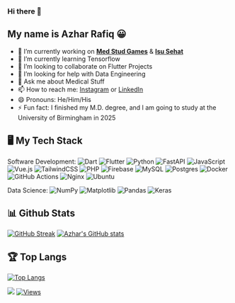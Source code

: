 ### Hi there 👋
## My name is Azhar Rafiq 😀

- 🔭 I’m currently working on [**Med Stud Games**](https://medstudgames.com/download) & [**Isu Sehat**](https://isusehat.com)
- 🌱 I’m currently learning Tensorflow
- 👯 I’m looking to collaborate on Flutter Projects
- 🤔 I’m looking for help with Data Engineering
- 💬 Ask me about Medical Stuff
- 📫 How to reach me: [Instagram](https://instagram.com/azharrafiqid) or [LinkedIn](https://linkedin.com/in/azhar-rafiq)
- 😄 Pronouns: He/Him/His
- ⚡ Fun fact: I finished my M.D. degree, and I am going to study at the University of Birmingham in 2025
<!--
**azhar-rafiq/azhar-rafiq** is a ✨ _special_ ✨ repository because its `README.md` (this file) appears on your GitHub profile.

Here are some ideas to get you started:

- 🔭 I’m currently working on ...
- 🌱 I’m currently learning ...
- 👯 I’m looking to collaborate on ...
- 🤔 I’m looking for help with ...
- 💬 Ask me about ...
- 📫 How to reach me: ...
- 😄 Pronouns: ...
- ⚡ Fun fact: ...
-->
## 🖥️ **My Tech Stack**
Software Development:
![Dart](https://img.shields.io/badge/dart-%230175C2.svg?style=for-the-badge&logo=dart&logoColor=white)
![Flutter](https://img.shields.io/badge/Flutter-%2302569B.svg?style=for-the-badge&logo=Flutter&logoColor=white)
![Python](https://img.shields.io/badge/python-3670A0?style=for-the-badge&logo=python&logoColor=ffdd54)
![FastAPI](https://img.shields.io/badge/FastAPI-005571?style=for-the-badge&logo=fastapi)
![JavaScript](https://img.shields.io/badge/javascript-%23323330.svg?style=for-the-badge&logo=javascript&logoColor=%23F7DF1E)
![Vue.js](https://img.shields.io/badge/vuejs-%2335495e.svg?style=for-the-badge&logo=vuedotjs&logoColor=%234FC08D)
![TailwindCSS](https://img.shields.io/badge/tailwindcss-%2338B2AC.svg?style=for-the-badge&logo=tailwind-css&logoColor=white)
![PHP](https://img.shields.io/badge/php-%23777BB4.svg?style=for-the-badge&logo=php&logoColor=white)
![Firebase](https://img.shields.io/badge/firebase-%23039BE5.svg?style=for-the-badge&logo=firebase)
![MySQL](https://img.shields.io/badge/mysql-4479A1.svg?style=for-the-badge&logo=mysql&logoColor=white)
![Postgres](https://img.shields.io/badge/postgres-%23316192.svg?style=for-the-badge&logo=postgresql&logoColor=white)
![Docker](https://img.shields.io/badge/docker-%230db7ed.svg?style=for-the-badge&logo=docker&logoColor=white)
![GitHub Actions](https://img.shields.io/badge/github%20actions-%232671E5.svg?style=for-the-badge&logo=githubactions&logoColor=white)
![Nginx](https://img.shields.io/badge/nginx-%23009639.svg?style=for-the-badge&logo=nginx&logoColor=white)
![Ubuntu](https://img.shields.io/badge/Ubuntu-E95420?style=for-the-badge&logo=ubuntu&logoColor=white)

Data Science:
![NumPy](https://img.shields.io/badge/numpy-%23013243.svg?style=for-the-badge&logo=numpy&logoColor=white)
![Matplotlib](https://img.shields.io/badge/Matplotlib-%23ffffff.svg?style=for-the-badge&logo=Matplotlib&logoColor=black)
![Pandas](https://img.shields.io/badge/pandas-%23150458.svg?style=for-the-badge&logo=pandas&logoColor=white)
![Keras](https://img.shields.io/badge/Keras-%23D00000.svg?style=for-the-badge&logo=Keras&logoColor=white)

## 📊 **Github Stats**
[![GitHub Streak](https://streak-stats.demolab.com/?user=DenverCoder1)](https://git.io/streak-stats)
[![Azhar's GitHub stats](https://github-readme-stats.vercel.app/api?username=azhar-rafiq&show_icons=true&theme=dark)](https://github.com/azhar-rafiq/github-readme-stats)

## 🏆 **Top Langs**
[![Top Langs](https://github-readme-stats.vercel.app/api/top-langs/?username=azhar-rafiq&show_icons=true&theme=dark)](https://github.com/azhar-rafiq/github-readme-stats)

![](https://komarev.com/ghpvc/?username=azhar-rafiq)
[![Views](https://visitcount.itsvg.in/api?id=azhar-rafiq&label=Profile%20Views&color=12&pretty=false)](https://visitcount.itsvg.in)
